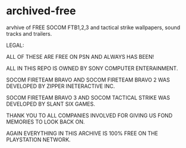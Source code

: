 # archived-free
arvhive of FREE SOCOM FTB1,2,3 and tactical strike wallpapers, sound tracks and trailers.

LEGAL:

ALL OF THESE ARE FREE ON PSN AND ALWAYS HAS BEEN!

ALL IN THIS REPO IS OWNED BY SONY COMPUTER ENTERAINMENT. 


SOCOM FIRETEAM BRAVO AND SOCOM FIRETEAM BRAVO 2 WAS DEVELOPED BY ZIPPER INETERACTIVE INC.

SOCOM FIRETEAM BRAVO 3 AND SOCOM TACTICAL STRIKE WAS DEVELOPED BY SLANT SIX GAMES.

THANK YOU TO ALL COMPANIES INVOLVED FOR GIVING US FOND MEMORIES TO LOOK BACK ON.

AGAIN EVERYTHING IN THIS ARCHIVE IS 100% FREE ON THE PLAYSTATION NETWORK.
